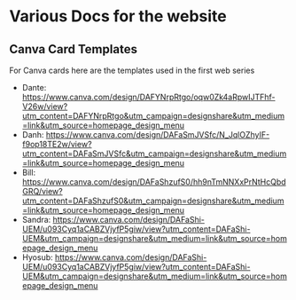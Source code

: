 # Various Docs for the website


## Canva Card Templates
For Canva cards here are the templates used in the first web series
* Dante: https://www.canva.com/design/DAFYNrpRtgo/oqw0Zk4aRpwIJTFhf-V26w/view?utm_content=DAFYNrpRtgo&utm_campaign=designshare&utm_medium=link&utm_source=homepage_design_menu
* Danh: https://www.canva.com/design/DAFaSmJVSfc/N_JqlOZhyIF-f9op18TE2w/view?utm_content=DAFaSmJVSfc&utm_campaign=designshare&utm_medium=link&utm_source=homepage_design_menu
* Bill: https://www.canva.com/design/DAFaShzufS0/hh9nTmNNXxPrNtHcQbdGRQ/view?utm_content=DAFaShzufS0&utm_campaign=designshare&utm_medium=link&utm_source=homepage_design_menu
* Sandra: https://www.canva.com/design/DAFaShi-UEM/u093Cyq1aCABZVjyfP5giw/view?utm_content=DAFaShi-UEM&utm_campaign=designshare&utm_medium=link&utm_source=homepage_design_menu
* Hyosub: https://www.canva.com/design/DAFaShi-UEM/u093Cyq1aCABZVjyfP5giw/view?utm_content=DAFaShi-UEM&utm_campaign=designshare&utm_medium=link&utm_source=homepage_design_menu

